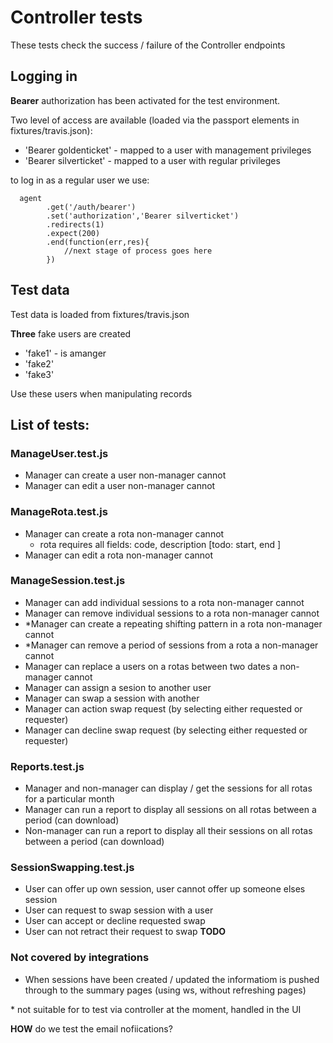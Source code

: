 # Controller tests

These tests check the success / failure of the Controller endpoints

## Logging in 

__Bearer__ authorization has been activated for the test environment.  

Two level of access are available (loaded via the passport elements in fixtures/travis.json):

* 'Bearer goldenticket' - mapped to a user with management privileges
* 'Bearer silverticket' - mapped to a user with regular privileges

to log in as a regular user we use:

```{r}
  agent
        .get('/auth/bearer')
        .set('authorization','Bearer silverticket')
        .redirects(1)
        .expect(200)
        .end(function(err,res){
            //next stage of process goes here
        })
```

## Test data

Test data is loaded from fixtures/travis.json

__Three__ fake users are created

* 'fake1' - is amanger
* 'fake2' 
* 'fake3'

Use these users when manipulating records

## List of tests:

### ManageUser.test.js
* Manager can create a user non-manager cannot
* Manager can edit a user non-manager cannot

### ManageRota.test.js 
* Manager can create a rota non-manager cannot
    + rota requires all fields: code, description [todo: start, end ]
* Manager can edit a rota non-manager cannot

### ManageSession.test.js
* Manager can add individual sessions to a rota non-manager cannot
* Manager can remove individual sessions to a rota non-manager cannot
* \*Manager can create a repeating shifting pattern in a rota non-manager cannot
* \*Manager can remove a period of sessions from a rota a non-manager cannot
* Manager can replace a users on a rotas between two dates a non-manager cannot
* Manager can assign a sesion to another user
* Manager can swap a session with another
* Manager can action swap request (by selecting either requested or requester)
* Manager can decline swap request (by selecting either requested or requester)

### Reports.test.js
* Manager and non-manager can display / get the sessions for all rotas for a particular month
* Manager can run a report to display all sessions on all rotas between a period (can download)
* Non-manager can run a report to display all their sessions on all rotas between a period (can download)

### SessionSwapping.test.js
* User can offer up own session, user cannot offer up someone elses session
* User can request to swap session with a user
* User can accept or decline requested swap
* User can not retract their request to swap __TODO__

### Not covered by integrations

* When sessions have been created / updated the informatiom is pushed through to the summary pages (using ws, without refreshing pages)

\* not suitable for to test via controller at the moment, handled in the UI

__HOW__ do we test the email nofiications?
